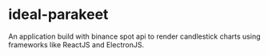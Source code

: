 # ideal-parakeet
An application build with binance spot api to render candlestick charts using frameworks like ReactJS and ElectronJS.
